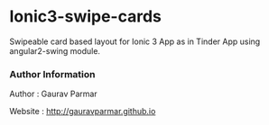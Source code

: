 Ionic3-swipe-cards
===================

Swipeable card based layout for Ionic 3 App as in Tinder App using angular2-swing module.

### Author Information ###

Author : Gaurav Parmar

Website : http://gauravparmar.github.io


